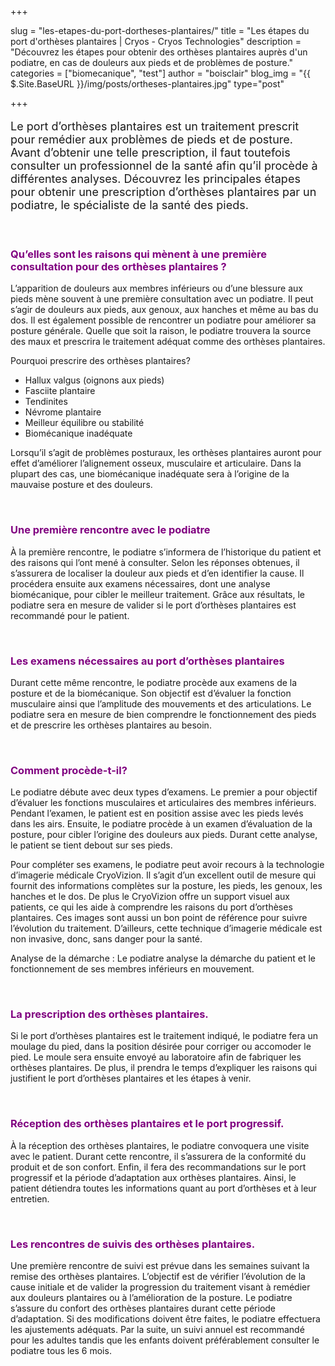 +++

slug = "les-etapes-du-port-dortheses-plantaires/"
title = "Les étapes du port d'orthèses plantaires | Cryos - Cryos Technologies"
description = "Découvrez les étapes pour obtenir des orthèses plantaires auprès d'un podiatre, en cas de douleurs aux pieds et de problèmes de posture."
categories = ["biomecanique", "test"]
author = "boisclair"
blog_img = "{{ $.Site.BaseURL }}/img/posts/ortheses-plantaires.jpg"
type="post"

+++

<p style="font-size: 18px;">Le port d’orthèses plantaires est un traitement prescrit pour remédier aux problèmes de pieds et de posture. Avant d’obtenir une telle prescription, il faut toutefois consulter un professionnel de la santé afin qu’il procède à différentes analyses. Découvrez les principales étapes pour obtenir une prescription d’orthèses plantaires par un podiatre, le spécialiste de la santé des pieds.</p>

&nbsp;
<h3 style="color: #800080;">Qu’elles sont les raisons qui mènent à une première consultation pour des orthèses plantaires ?</h3>
L’apparition de douleurs aux membres inférieurs ou d’une blessure aux pieds mène souvent à une première consultation avec un podiatre. Il peut s’agir de douleurs aux pieds, aux genoux, aux hanches et même au bas du dos. Il est également possible de rencontrer un podiatre pour améliorer sa posture générale. Quelle que soit la raison, le podiatre trouvera la source des maux et prescrira le traitement adéquat comme des orthèses plantaires.

Pourquoi prescrire des orthèses plantaires?
<ul>
	<li>Hallux valgus (oignons aux pieds)</li>
	<li>Fasciite plantaire</li>
	<li>Tendinites</li>
	<li>Névrome plantaire</li>
	<li>Meilleur équilibre ou stabilité</li>
	<li>Biomécanique inadéquate</li>
</ul>
Lorsqu’il s’agit de problèmes posturaux, les orthèses plantaires auront pour effet d’améliorer l’alignement osseux, musculaire et articulaire. Dans la plupart des cas, une biomécanique inadéquate sera à l’origine de la mauvaise posture et des douleurs.

&nbsp;
<h3 style="color: #800080;">Une première rencontre avec le podiatre</h3>
À la première rencontre, le podiatre s’informera de l’historique du patient et des raisons qui l’ont mené à consulter. Selon les réponses obtenues, il s’assurera de localiser la douleur aux pieds et d’en identifier la cause. Il procédera ensuite aux examens nécessaires, dont une analyse biomécanique, pour cibler le meilleur traitement. Grâce aux résultats, le podiatre sera en mesure de valider si le port d’orthèses plantaires est recommandé pour le patient.

&nbsp;
<h3 style="color: #800080;">Les examens nécessaires au port d’orthèses plantaires</h3>
Durant cette même rencontre, le podiatre procède aux examens de la posture et de la biomécanique. Son objectif est d’évaluer la fonction musculaire ainsi que l’amplitude des mouvements et des articulations. Le podiatre sera en mesure de bien comprendre le fonctionnement des pieds et de prescrire les orthèses plantaires au besoin.

&nbsp;
<h3 style="color: #800080;">Comment procède-t-il?</h3>
Le podiatre débute avec deux types d’examens. Le premier a pour objectif d’évaluer les fonctions musculaires et articulaires des membres inférieurs. Pendant l’examen, le patient est en position assise avec les pieds levés dans les airs. Ensuite, le podiatre procède à un examen d’évaluation de la posture, pour cibler l’origine des douleurs aux pieds. Durant cette analyse, le patient se tient debout sur ses pieds.

Pour compléter ses examens, le podiatre peut avoir recours à la technologie d’imagerie médicale CryoVizion. Il s’agit d’un excellent outil de mesure qui fournit des informations complètes sur la posture, les pieds, les genoux, les hanches et le dos. De plus le CryoVizion offre un support visuel aux patients, ce qui les aide à comprendre les raisons du port d’orthèses plantaires. Ces images sont aussi un bon point de référence pour suivre l’évolution du traitement. D’ailleurs, cette technique d’imagerie médicale est non invasive, donc, sans danger pour la santé.

Analyse de la démarche : Le podiatre analyse la démarche du patient et le fonctionnement de ses membres inférieurs en mouvement.

&nbsp;
<h3 style="color: #800080;">La prescription des orthèses plantaires.</h3>
Si le port d’orthèses plantaires est le traitement indiqué, le podiatre fera un moulage du pied, dans la position désirée pour corriger ou accomoder le pied. Le moule sera ensuite envoyé au laboratoire afin de fabriquer les orthèses plantaires. De plus, il prendra le temps d’expliquer les raisons qui justifient le port d’orthèses plantaires et les étapes à venir.

&nbsp;
<h3 style="color: #800080;">Réception des orthèses plantaires et le port progressif.</h3>
À la réception des orthèses plantaires, le podiatre convoquera une visite avec le patient. Durant cette rencontre, il s’assurera de la conformité du produit et de son confort. Enfin, il fera des recommandations sur le port progressif et la période d’adaptation aux orthèses plantaires. Ainsi, le patient détiendra toutes les informations quant au port d’orthèses et à leur entretien.

&nbsp;
<h3 style="color: #800080;">Les rencontres de suivis des orthèses plantaires.</h3>
Une première rencontre de suivi est prévue dans les semaines suivant la remise des orthèses plantaires. L’objectif est de vérifier l’évolution de la cause initiale et de valider la progression du traitement visant à remédier aux douleurs plantaires ou à l’amélioration de la posture. Le podiatre s’assure du confort des orthèses plantaires durant cette période d’adaptation. Si des modifications doivent être faites, le podiatre effectuera les ajustements adéquats. Par la suite, un suivi annuel est recommandé pour les adultes tandis que les enfants doivent préférablement consulter le podiatre tous les 6 mois.
